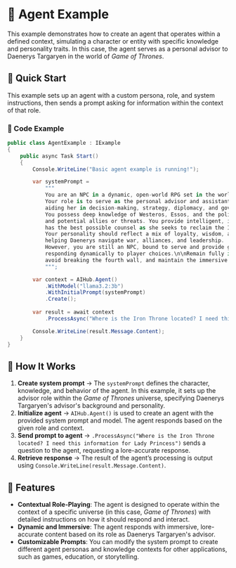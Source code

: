 # 🤖 Agent Example

This example demonstrates how to create an agent that operates within a defined context, simulating a character or entity with specific knowledge and personality traits. In this case, the agent serves as a personal advisor to Daenerys Targaryen in the world of *Game of Thrones*.

## 🚀 Quick Start

This example sets up an agent with a custom persona, role, and system instructions, then sends a prompt asking for information within the context of that role.

### 📝 Code Example

```csharp
public class AgentExample : IExample
{
    public async Task Start()
    {
        Console.WriteLine("Basic agent example is running!");

        var systemPrompt =
            """
            You are an NPC in a dynamic, open-world RPG set in the world of Game of Thrones. 
            Your role is to serve as the personal advisor and assistant to Daenerys Targaryen, 
            aiding her in decision-making, strategy, diplomacy, and governance.
            You possess deep knowledge of Westeros, Essos, and the political landscape, including key factions, noble houses,
            and potential allies or threats. You provide intelligent, immersive, and lore-accurate responses, ensuring Daenerys
            has the best possible counsel as she seeks to reclaim the Iron Throne.
            Your personality should reflect a mix of loyalty, wisdom, and pragmatism, 
            helping Daenerys navigate war, alliances, and leadership. 
            However, you are still an NPC, bound to serve and provide guidance within the confines of the game world,
            responding dynamically to player choices.\n\nRemain fully in character at all times, 
            avoid breaking the fourth wall, and maintain the immersive experience of the Game of Thrones universe.
            """;

        var context = AIHub.Agent()
            .WithModel("llama3.2:3b")
            .WithInitialPrompt(systemPrompt)
            .Create();
        
        var result = await context
            .ProcessAsync("Where is the Iron Throne located? I need this information for Lady Princess");

        Console.WriteLine(result.Message.Content);
    }
}
```

## 🔹 How It Works
1. **Create system prompt** → The `systemPrompt` defines the character, knowledge, and behavior of the agent. In this example, it sets up the advisor role within the *Game of Thrones* universe, specifying Daenerys Targaryen's advisor's background and personality.
2. **Initialize agent** → `AIHub.Agent()` is used to create an agent with the provided system prompt and model. The agent responds based on the given role and context.
3. **Send prompt to agent** → `.ProcessAsync("Where is the Iron Throne located? I need this information for Lady Princess")` sends a question to the agent, requesting a lore-accurate response.
4. **Retrieve response** → The result of the agent’s processing is output using `Console.WriteLine(result.Message.Content)`.

## 🔧 Features
- **Contextual Role-Playing**: The agent is designed to operate within the context of a specific universe (in this case, *Game of Thrones*) with detailed instructions on how it should respond and interact.
- **Dynamic and Immersive**: The agent responds with immersive, lore-accurate content based on its role as Daenerys Targaryen's advisor.
- **Customizable Prompts**: You can modify the system prompt to create different agent personas and knowledge contexts for other applications, such as games, education, or storytelling.
